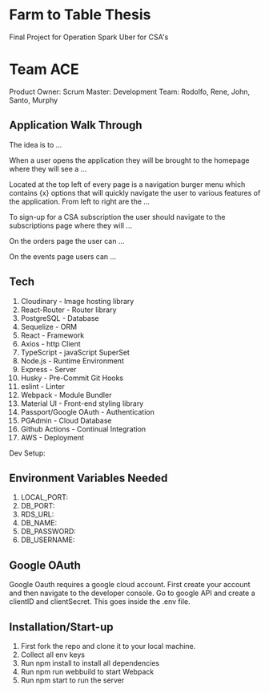 # Farm to Table Thesis
Final Project for Operation Spark
Uber for CSA's

# Team ACE
Product Owner: 
Scrum Master: 
Development Team: Rodolfo, Rene, John, Santo, Murphy

## Application Walk Through

The idea is to ...

When a user opens the application they will be brought to the homepage where they will see a ...

Located at the top left of every page is a navigation burger menu which contains {x} options that will quickly navigate the user to various features of the application. From left to right are the ...

To sign-up for a CSA subscription the user should navigate to the subscriptions page where they will ...

On the orders page the user can ...

On the events page users can ...


## Tech
1. Cloudinary - Image hosting library
2. React-Router - Router library
3. PostgreSQL - Database
4. Sequelize - ORM
5. React - Framework
6. Axios - http Client
7. TypeScript - javaScript SuperSet
8. Node.js - Runtime Environment
9. Express - Server
10. Husky - Pre-Commit Git Hooks
11. eslint - Linter
12. Webpack - Module Bundler
13. Material UI - Front-end styling library
14. Passport/Google OAuth - Authentication
15. PGAdmin - Cloud Database
16. Github Actions - Continual Integration
17. AWS - Deployment


Dev Setup:
## Environment Variables Needed
1. LOCAL_PORT:
2. DB_PORT:
3. RDS_URL:
4. DB_NAME:
5. DB_PASSWORD:
6. DB_USERNAME:

## Google OAuth
Google Oauth requires a google cloud account. First create your account and then navigate to the developer console. Go to google API and create a clientID and clientSecret. This goes inside the .env file.

## Installation/Start-up
1. First fork the repo and clone it to your local machine.
2. Collect all env keys
3. Run npm install to install all dependencies
4. Run npm run webbuild to start Webpack
5. Run npm start to run the server